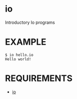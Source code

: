 # io

Introductory Io programs

# EXAMPLE

```
$ io hello.io
Hello world!
```

# REQUIREMENTS

* [io](http://iolanguage.org/)
